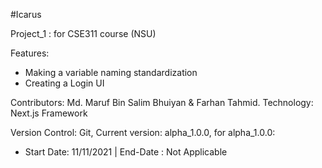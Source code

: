#Icarus

Project_1 : for CSE311 course (NSU)

Features:
  * Making a variable naming standardization
  * Creating a Login UI

Contributors: Md. Maruf Bin Salim Bhuiyan & Farhan Tahmid.
Technology: Next.js Framework

Version Control: Git,
Current version: alpha_1.0.0,
for alpha_1.0.0: 
  * Start Date: 11/11/2021 |  End-Date : Not Applicable
